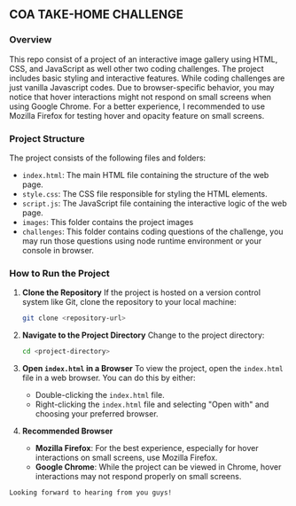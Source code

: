 ## COA TAKE-HOME CHALLENGE

### Overview

This repo consist of a project of an interactive image gallery using HTML, CSS, and JavaScript as well other two coding challenges. The project includes basic styling and interactive features. While coding challenges are just vanilla Javascript codes. Due to browser-specific behavior, you may notice that hover interactions might not respond on small screens when using Google Chrome. For a better experience, I recommended to use Mozilla Firefox for testing hover and opacity feature on small screens.

### Project Structure

The project consists of the following files and folders:

- `index.html`: The main HTML file containing the structure of the web page.
- `style.css`: The CSS file responsible for styling the HTML elements.
- `script.js`: The JavaScript file containing the interactive logic of the web page.
- `images`: This folder contains the project images
- `challenges`: This folder contains coding questions of the challenge, you may run those questions using node runtime environment or your console in browser.

### How to Run the Project

1. **Clone the Repository**
   If the project is hosted on a version control system like Git, clone the repository to your local machine:

   ```sh
   git clone <repository-url>
   ```

2. **Navigate to the Project Directory**
   Change to the project directory:

   ```sh
   cd <project-directory>
   ```

3. **Open `index.html` in a Browser**
   To view the project, open the `index.html` file in a web browser. You can do this by either:

   - Double-clicking the `index.html` file.
   - Right-clicking the `index.html` file and selecting "Open with" and choosing your preferred browser.

4. **Recommended Browser**
   - **Mozilla Firefox**: For the best experience, especially for hover interactions on small screens, use Mozilla Firefox.
   - **Google Chrome**: While the project can be viewed in Chrome, hover interactions may not respond properly on small screens.

`Looking forward to hearing from you guys!`
